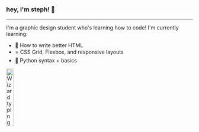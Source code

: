 ### hey, i'm steph! 👋

---

I'm a graphic design student who's learning how to code! I'm currently learning:

- 🤔 How to write better HTML  
- ⭐️ CSS Grid, Flexbox, and responsive layouts  
- 🐍 Python syntax + basics  
  
<img width="20%" alt="Wizard typing on a computer" src="https://i.imgur.com/vSmdBrC.gif"/>

